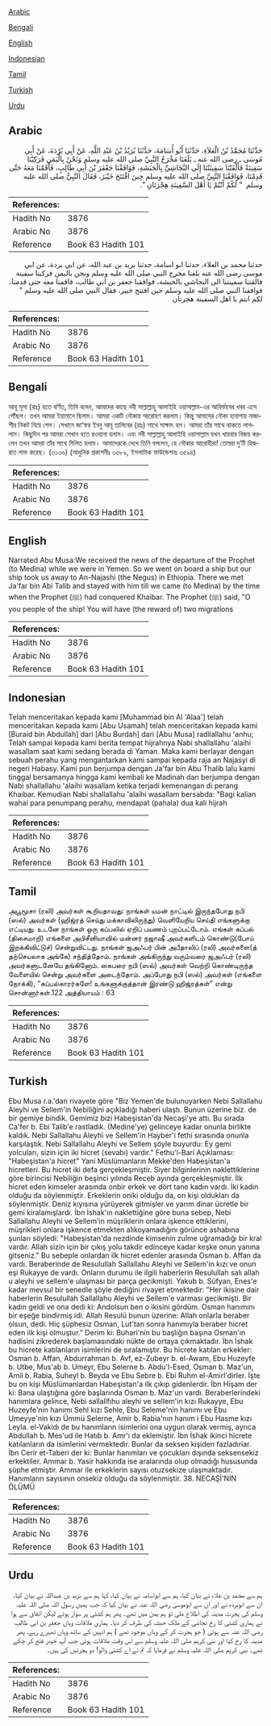 [Arabic](#arabic)

[Bengali](#bengali)

[English](#english)

[Indonesian](#indonesian)

[Tamil](#tamil)

[Turkish](#turkish)

[Urdu](#urdu)

## Arabic


<div dir="rtl" lang="ar" style={{fontSize:'larger',backgroundColor:'#f8f9fa',padding:20}}>
حَدَّثَنَا مُحَمَّدُ بْنُ الْعَلاَءِ، حَدَّثَنَا أَبُو أُسَامَةَ، حَدَّثَنَا بُرَيْدُ بْنُ عَبْدِ اللَّهِ، عَنْ أَبِي بُرْدَةَ، عَنْ أَبِي مُوسَى ـ رضى الله عنه ـ بَلَغَنَا مَخْرَجُ النَّبِيِّ صلى الله عليه وسلم وَنَحْنُ بِالْيَمَنِ فَرَكِبْنَا سَفِينَةً فَأَلْقَتْنَا سَفِينَتُنَا إِلَى النَّجَاشِيِّ بِالْحَبَشَةِ، فَوَافَقْنَا جَعْفَرَ بْنَ أَبِي طَالِبٍ، فَأَقَمْنَا مَعَهُ حَتَّى قَدِمْنَا، فَوَافَقْنَا النَّبِيَّ صلى الله عليه وسلم حِينَ افْتَتَحَ خَيْبَرَ، فَقَالَ النَّبِيُّ صلى الله عليه وسلم ‏ "‏ لَكُمْ أَنْتُمْ يَا أَهْلَ السَّفِينَةِ هِجْرَتَانِ ‏"‏‏.‏
</div>
<div style={{backgroundColor:'#f8f9fa',padding:20, marginBottom: 10}}><table> <thead> <tr> <th>References:</th> <th></th> </tr> </thead> <tbody><tr><td>Hadith No</td><td>3876</td></tr><tr><td>Arabic No</td><td>3876</td></tr><tr><td>Reference</td><td>Book 63 Hadith 101</td></tr></tbody></table></div>


<div dir="rtl" lang="ar" style={{fontSize:'larger',backgroundColor:'#f8f9fa',padding:20}}>
حدثنا محمد بن العلاء، حدثنا ابو اسامة، حدثنا بريد بن عبد الله، عن ابي بردة، عن ابي موسى رضى الله عنه بلغنا مخرج النبي صلى الله عليه وسلم ونحن باليمن فركبنا سفينة فالقتنا سفينتنا الى النجاشي بالحبشة، فوافقنا جعفر بن ابي طالب، فاقمنا معه حتى قدمنا، فوافقنا النبي صلى الله عليه وسلم حين افتتح خيبر، فقال النبي صلى الله عليه وسلم " لكم انتم يا اهل السفينة هجرتان
</div>
<div style={{backgroundColor:'#f8f9fa',padding:20, marginBottom: 10}}><table> <thead> <tr> <th>References:</th> <th></th> </tr> </thead> <tbody><tr><td>Hadith No</td><td>3876</td></tr><tr><td>Arabic No</td><td>3876</td></tr><tr><td>Reference</td><td>Book 63 Hadith 101</td></tr></tbody></table></div>

## Bengali


<div dir="ltr" lang="bn" style={{fontSize:'larger',backgroundColor:'#f8f9fa',padding:20}}>
আবূ মূসা (রাঃ) হতে বর্ণিত, তিনি বলেন, আমাদের কাছে নবী সাল্লাল্লাহু আলাইহি ওয়াসাল্লাম-এর আবির্ভাবের খবর এসে পৌঁছল। তখন আমরা ইয়ামানে ছিলাম। আমরা একটি নৌকায় আরোহণ করলাম। কিন্তু আমাদের নৌকা হাবাশায় নাজাশীর নিকট নিয়ে গেল। সেখানে জা‘ফর ইবনু আবূ তালিবের (রাঃ) সাথে সাক্ষাৎ হল। আমরা তাঁর সাথে থাকতে লাগলাম। কিছুদিন পর আমরা সেখান হতে রওয়ানা হলাম। এবং নবী সাল্লাল্লাহু আলাইহি ওয়াসাল্লাম যখন খায়বার বিজয় করলেন তখন আমরা তাঁর সাথে মিলিত হলাম। আমাদেরকে দেখে তিনি বললেন, হে নৌকার আরোহীরা! তোমরা দু’টি হিজরাত লাভ করেছ। (৩১৩৬) (আধুনিক প্রকাশনীঃ ৩৫৮৯, ইসলামিক ফাউন্ডেশনঃ ৩৫৯৪)
</div>
<div style={{backgroundColor:'#f8f9fa',padding:20, marginBottom: 10}}><table> <thead> <tr> <th>References:</th> <th></th> </tr> </thead> <tbody><tr><td>Hadith No</td><td>3876</td></tr><tr><td>Arabic No</td><td>3876</td></tr><tr><td>Reference</td><td>Book 63 Hadith 101</td></tr></tbody></table></div>

## English


<div dir="ltr" lang="en" style={{fontSize:'larger',backgroundColor:'#f8f9fa',padding:20}}>
Narrated Abu Musa:We received the news of the departure of the Prophet (to Medina) while we were in Yemen. So we went on board a ship but our ship took us away to An-Najashi (the Negus) in Ethiopia. There we met Ja'far bin Abi Talib and stayed with him till we came (to Medina) by the time when the Prophet (ﷺ) had conquered Khaibar. The Prophet (ﷺ) said, "O you people of the ship! You will have (the reward of) two migrations
</div>
<div style={{backgroundColor:'#f8f9fa',padding:20, marginBottom: 10}}><table> <thead> <tr> <th>References:</th> <th></th> </tr> </thead> <tbody><tr><td>Hadith No</td><td>3876</td></tr><tr><td>Arabic No</td><td>3876</td></tr><tr><td>Reference</td><td>Book 63 Hadith 101</td></tr></tbody></table></div>

## Indonesian


<div dir="ltr" lang="id" style={{fontSize:'larger',backgroundColor:'#f8f9fa',padding:20}}>
Telah menceritakan kepada kami [Muhammad bin Al 'Alaa'] telah menceritakan kepada kami [Abu Usamah] telah menceritakan kepada kami [Buraid bin Abdullah] dari [Abu Burdah] dari [Abu Musa] radliallahu 'anhu; Telah sampai kepada kami berita tempat hijrahnya Nabi shallallahu 'alaihi wasallam saat kami sedang berada di Yaman. Maka kami berlayar dengan sebuah perahu yang mengantarkan kami sampai kepada raja an Najasyi di negeri Habasy. Kami pun berjumpa dengan Ja'far bin Abu Thalib lalu kami tinggal bersamanya hingga kami kembali ke Madinah dan berjumpa dengan Nabi shallallahu 'alaihi wasallam ketika terjadi kemenangan di perang Khaibar. Kemudian Nabi shallallahu 'alaihi wasallam bersabda: "Bagi kalian wahai para penumpang perahu, mendapat (pahala) dua kali hijrah
</div>
<div style={{backgroundColor:'#f8f9fa',padding:20, marginBottom: 10}}><table> <thead> <tr> <th>References:</th> <th></th> </tr> </thead> <tbody><tr><td>Hadith No</td><td>3876</td></tr><tr><td>Arabic No</td><td>3876</td></tr><tr><td>Reference</td><td>Book 63 Hadith 101</td></tr></tbody></table></div>

## Tamil


<div dir="ltr" lang="ta" style={{fontSize:'larger',backgroundColor:'#f8f9fa',padding:20}}>
அபூமூசா (ரலி) அவர்கள் கூறியதாவது: நாங்கள் யமன் நாட்டில் இருந்தபோது நபி (ஸல்) அவர்கள் (ஹிஜ்ரத் செய்து மக்காவிலிருந்து) வெளியேறிய செய்தி எங்களுக்கு எட்டியது. உடனே நாங்கள் ஒரு கப்பலில் ஏறிப் பயணம் புறப்பட்டோம். எங்கள் கப்பல் (திசைமாறி) எங்களை அபிசீனியாவில் மன்னர் நஜாஷீ அவர்களிடம் கொண்டு(போய் இறக்கிவிட்டுச்) சென்றுவிட்டது. நாங்கள் ஜஅஃபர் பின் அபீதாலிப் (ரலி) அவர்களை(த் தற்செயலாக அங்கே) சந்தித்தோம். நாங்கள் அங்கிருந்து வரும்வரை ஜஅஃபர் (ரலி) அவர்களுடனேயே தங்கினோம். கைபரை நபி (ஸல்) அவர்கள் வெற்றி கொண்டிருந்த வேளையில் சென்று அவர்களை அடைந்தோம். அப்போது நபி (ஸல்) அவர்கள் (எங்களை நோக்கி), “கப்பல்காரர்களே! உங்களுக்குத்தான் இரண்டு ஹிஜ்ரத்கள்” என்று சொன்னார்கள்.122 அத்தியாயம் : 63
</div>
<div style={{backgroundColor:'#f8f9fa',padding:20, marginBottom: 10}}><table> <thead> <tr> <th>References:</th> <th></th> </tr> </thead> <tbody><tr><td>Hadith No</td><td>3876</td></tr><tr><td>Arabic No</td><td>3876</td></tr><tr><td>Reference</td><td>Book 63 Hadith 101</td></tr></tbody></table></div>

## Turkish


<div dir="ltr" lang="tr" style={{fontSize:'larger',backgroundColor:'#f8f9fa',padding:20}}>
Ebu Musa r.a.'dan rivayete göre "Biz Yemen'de bulunuyarken Nebi Sallallahu Aleyhi ve Sellem'in Nebiliğini açıkladığı haberi ulaştı. Bunun üzerine biz. de bir gemiye bindik. Gemimiz bizi Habeşistan'da Necaşi'ye attı. Bu sırada Ca'fer b. Ebi Talib'e rastladık. (Medine'ye) gelinceye kadar onunla birlikte kaldık. Nebi Sallallahu Aleyhi ve Sellem'in Hayber'i fethi sırasında onunla karşılaştık. Nebi Sallallahu Aleyhi ve Sellem şöyle buyurdu: Ey gemi yolcuları, sizin için iki hicret (sevabı) vardır." Fethu'l-Bari Açıklaması: "Habeşistan'a hicret" Yani Müslümanların Mekke'den Habeşistan'a hicretleri. Bu hicret iki defa gerçekleşmiştir. Siyer bilginlerinin naklettiklerine göre birincisi Nebiliğin beşinci yılında Receb ayında gerçekleşmiştir. İlk hicret eden kimseler arasında onbir erkek ve dört tane kadın vardı. İki kadın olduğu da söylenmiştir. Erkeklerin oniki olduğu da, on kişi oldukları da söylenmiştir. Deniz kıyısına yürüyerek gitmişler ve yarım dinar ücretle bir gemi kiralamışlardı. İbn İshak'ın naklettiğine göre buna sebep, Nebi Sallallahu Aleyhi ve Sellem'in müşriklerin onlara işkence ettiklerini, müşrikleri onlara işkence etmekten alıkoyamadığını görünce ashabına şunları söyledi: "Habeşistan'da nezdinde kimsenin zulme uğramadığı bir kral vardır. Allah sizin için bir çıkış yolu takdir edinceye kadar keşke onun yanına gitseniz." Bu sebeple onlardan ilk hicret edenler arasında Osman b. Affan da vardı. Beraberinde de Resulullah Sallallahu Aleyhi ve Sellem'in kızı ve onun eşi Rukayye de vardı. Onların durumu ile ilgili haberlerin Resulullah salı allah u aleyhi ve sellem'e ulaşması bir parça gecikmişti. Yakub b. Süfyan, Enes'e kadar mevsul bir senedIe şöyle dediğini rivayet etmektedir: "Her ikisine dair haberlerin Resulullah Sallallahu Aleyhi ve Sellem'e varması gecikmişti. Bir kadın geldi ve ona dedi ki: Andolsun ben o ikisini gördüm. Osman hanımını bir eşeğe bindirmiş idi. Allah Resulü bunun üzerine: Allah onlarla beraber olsun, dedi. Hiç şüphesiz Osman, Lut'tan sonra hanımıyla beraber hicret eden ilk kişi olmuştur." Derim ki: Buhari'nin bu başlığın başına Osman'ın hadisini zikrederek başlamasındaki nükte de ortaya çıkmaktadır. İbn İshak bu hicrete katılanların isimlerini de sıralamıştır. Bu hicrete katılan erkekler: Osman b. Affan, Abdurrahman b. Avf, ez-Zubeyr b. el-Awam, Ebu Huzeyfe b. Utbe, Mus'ab b. Umeyr, Ebu Selerne b. Abdu'l-Esed, Osman b. Maz'un, Amil b. Rabia, Suheyl b. Beyda ve Ebu Sebre b. Ebi Ruhm el-Amirl'dirler. İşte bu on kişi Müslümanlardan Habeşistan'a ilk çıkıp gidenlerdir. İbn Hişam der ki: Bana ulaştığına göre başlarında Osman b. Maz'un vardı. Beraberlerindeki hanımlara gelince, Nebi sallallfıhu aleyhi ve sellem'in kızı Rukayye, Ebu Huzeyfe'nin hanımı Sehl kızı Sehle, Ebu Seleme'nin hanımı ve Ebu Umeyye'nin kızı Ümmü Selerne, Amir b. Rabia'nın hanım i Ebu Hasme kızı Leyla. el-Vakidı de bu hanımların isimlerini ona uygun olarak vermiş, ayrıca Abdullah b. Mes'ud ile Hatıb b. Amr'ı da eklemiştir. İbn İshak ikinci hicrete katılanların da isimlerini vermektedir. Bunlar da seksen kişiden fazladıriar. İbn Cerir et-Taberi der ki: Bunlar hanımları ve çocukları dışında seksensekiz erkektiler. Ammar b. Yasir hakkında ise aralarında olup olmadığı hususunda şüphe etmiştir. Ammar ile erkeklerin sayısı otuzsekize ulaşmaktadır. Hanımların sayısının onsekiz olduğu da söylenmiştir. 38. NECAŞİ'NİN ÖLÜMÜ
</div>
<div style={{backgroundColor:'#f8f9fa',padding:20, marginBottom: 10}}><table> <thead> <tr> <th>References:</th> <th></th> </tr> </thead> <tbody><tr><td>Hadith No</td><td>3876</td></tr><tr><td>Arabic No</td><td>3876</td></tr><tr><td>Reference</td><td>Book 63 Hadith 101</td></tr></tbody></table></div>

## Urdu


<div dir="rtl" lang="ur" style={{fontSize:'larger',backgroundColor:'#f8f9fa',padding:20}}>
ہم سے محمد بن علاء نے بیان کیا، ہم سے ابواسامہ نے بیان کیا، کہا ہم سے برید بن عبداللہ نے بیان کیا، ان سے ابوبردہ نے اور ان سے ابوموسیٰ رضی اللہ عنہ نے بیان کیا کہ جب ہمیں رسول اللہ صلی اللہ علیہ وسلم کی ہجرت مدینہ کی اطلاع ملی تو ہم یمن میں تھے۔ پھر ہم کشتی پر سوار ہوئے لیکن اتفاق سے ہوا نے ہماری کشتی کا رخ نجاشی کے ملک حبشہ کی طرف کر دیا۔ ہماری ملاقات وہاں جعفر بن ابی طالب رضی اللہ عنہ سے ہوئی ( جو ہجرت کر کے وہاں موجود تھے ) ہم انہیں کے ساتھ وہاں ٹھہرے رہے، پھر مدینہ کا رخ کیا اور نبی کریم صلی اللہ علیہ وسلم سے اس وقت ملاقات ہوئی جب آپ خیبر فتح کر چکے تھے۔ نبی کریم صلی اللہ علیہ وسلم نے فرمایا کہ تم نے اے کشتی والو! دو ہجرتیں کی ہیں۔
</div>
<div style={{backgroundColor:'#f8f9fa',padding:20, marginBottom: 10}}><table> <thead> <tr> <th>References:</th> <th></th> </tr> </thead> <tbody><tr><td>Hadith No</td><td>3876</td></tr><tr><td>Arabic No</td><td>3876</td></tr><tr><td>Reference</td><td>Book 63 Hadith 101</td></tr></tbody></table></div>